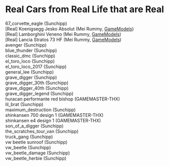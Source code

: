 # Real Cars from Real Life that are Real
67_corvette_eagle (Sunchipp) <br>
[Real] Koenigsegg Jesko Absolut (Mei Rummy, [GameModels](https://gamemodels.ru)) <br>
[Real] Lamborghini Veneno (Mei Rummy, [GameModels](https://gamemodels.ru)) <br>
[Real] Lancia Stratos 73 HF (Mei Rummy, [GameModels](https://gamemodels.ru)) <br>
avenger (Sunchipp) <br>
blue_thunder (Sunchipp) <br>
classic_dmc (Sunchipp) <br>
el_toro_loco (Sunchipp) <br>
el_toro_loco_2017 (Sunchipp) <br>
general_lee (Sunchipp) <br>
grave_digger (Sunchipp) <br>
grave_digger_30th (Sunchipp) <br>
grave_digger_40th (Sunchipp) <br>
grave_digger_legend (Sunchipp) <br>
huracan performante red bishop (GAMEMASTER-THX) <br>
lil_brat (Sunchipp) <br>
maximum_destruction (Sunchipp) <br>
shinkansen 700 design 1 (GAMEMASTER-THX) <br>
shinkansen e4 design 1 (GAMEMASTER-THX) <br>
son_of_a_digger (Sunchipp) <br>
the_scratches_tour_van (Sunchipp) <br>
truck_gang (Sunchipp) <br>
vw beetle sunroof (Sunchipp) <br>
vw_beetle (Sunchipp) <br>
vw_beetle_damage (Sunchipp) <br>
vw_beetle_herbie (Sunchipp) <br>
